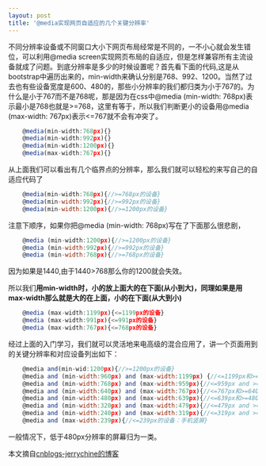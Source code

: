 ```yaml
---
layout: post
title: '@media实现网页自适应的几个关键分辨率'
---
```


不同分辨率设备或不同窗口大小下网页布局经常是不同的，一不小心就会发生错位，可以利用@media screen实现网页布局的自适应，但是怎样兼容所有主流设备就成了问题。到底分辨率是多少的时候设置呢？首先看下面的代码,这是从bootstrap中遍历出来的，min-width来确认分别是768、992、1200。当然了过去也有些设备宽度是600、480的，那些小分辨率的我们都归类为小于767的。为什么是小于767而不是768呢，那是因为在css中@media (min-width: 768px)表示最小是768也就是>=768，这里有等于，所以我们判断更小的设备用@media (max-width: 767px)表示<=767就不会有冲突了。


~~~javascript
    @media(min-width:768px){}
    @media(min-width:992px){}
    @media(min-width:1200px){}
    @media(max-width:767px){}
~~~   

从上面我们可以看出有几个临界点的分辨率，那么我们就可以轻松的来写自己的自适应代码了


~~~javascript
    @media(min-width:768px){//>=768px的设备}
    @media(min-width:992px){//>=992px的设备}
    @media(min-width:1200px){//>=1200px的设备}
~~~

注意下顺序，如果你把@media (min-width: 768px)写在了下面那么很悲剧，

~~~javascript
    @media (min-width:1200px){//>=1200px的设备}
    @media (min-width:992px){//>=992px的设备}
    @media (min-width:768px){//>=768px的设备}
~~~

因为如果是1440,由于1440>768那么你的1200就会失效。

所以我们<b>用min-width时，小的放上面大的在下面(从小到大)，同理如果是用max-width那么就是大的在上面，小的在下面(从大到小)</b>


~~~javascript
    @media (max-width:1199px){<=1199px的设备}
    @media (max-width:991px){<=991px的设备}
    @media (max-width:767px){<=768px的设备}
~~~

经过上面的入门学习，我们就可以灵活地来电高级的混合应用了，讲一个页面用到的关键分辨率和对应设备列出如下：


~~~javascript
    @media and(min-wid:1200px){//>=1200px的设备}
	@media and (min-width:960px) and (max-width:1199px) {//<=1199px和>=960px的设备：PC端}
	@media and (min-width:768px) and (max-width:959px){//<=959px and >=768px的设备：PC端}
	@media and (min-width:640px) and (max-width:767px){//<=767px和>=640px的设备：平板端或者手机横屏；}
	@media and (min-width:480px) and (max-width:639px){//<=639px和>=480px的设备：手机横屏}
	@media and (min-width:320px) and (max-width:479px){//<=479px and >=320px的设备：手机竖屏}
	@media and (min-width:240px) and (max-width:319px){//<=319px and >=240px的设备：手机竖屏}
	@media and (max-width:239px){//<=239px的设备：手机竖屏} 

~~~

一般情况下，低于480px分辨率的屏幕归为一类。

本文摘自[cnblogs-jerrychine的博客](http://www.cnblogs.com/jerrychine/p/6066416.html)
